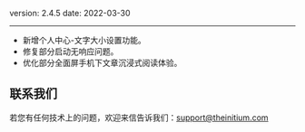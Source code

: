 version: 2.4.5
date: 2022-03-30

---

- 新增个人中心-文字大小设置功能。
- 修复部分启动无响应问题。
- 优化部分全面屏手机下文章沉浸式阅读体验。

## 联系我们

若您有任何技术上的问题，欢迎来信告诉我们：[support@theinitium.com](mailto:support@theinitium.com)